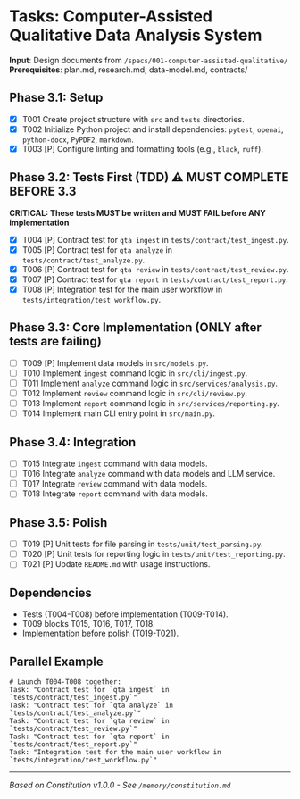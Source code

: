 # Tasks: Computer-Assisted Qualitative Data Analysis System

**Input**: Design documents from `/specs/001-computer-assisted-qualitative/`
**Prerequisites**: plan.md, research.md, data-model.md, contracts/

## Phase 3.1: Setup
- [X] T001 Create project structure with `src` and `tests` directories.
- [X] T002 Initialize Python project and install dependencies: `pytest`, `openai`, `python-docx`, `PyPDF2`, `markdown`.
- [X] T003 [P] Configure linting and formatting tools (e.g., `black`, `ruff`).

## Phase 3.2: Tests First (TDD) ⚠️ MUST COMPLETE BEFORE 3.3
**CRITICAL: These tests MUST be written and MUST FAIL before ANY implementation**
- [X] T004 [P] Contract test for `qta ingest` in `tests/contract/test_ingest.py`.
- [X] T005 [P] Contract test for `qta analyze` in `tests/contract/test_analyze.py`.
- [X] T006 [P] Contract test for `qta review` in `tests/contract/test_review.py`.
- [X] T007 [P] Contract test for `qta report` in `tests/contract/test_report.py`.
- [X] T008 [P] Integration test for the main user workflow in `tests/integration/test_workflow.py`.

## Phase 3.3: Core Implementation (ONLY after tests are failing)
- [ ] T009 [P] Implement data models in `src/models.py`.
- [ ] T010 Implement `ingest` command logic in `src/cli/ingest.py`.
- [ ] T011 Implement `analyze` command logic in `src/services/analysis.py`.
- [ ] T012 Implement `review` command logic in `src/cli/review.py`.
- [ ] T013 Implement `report` command logic in `src/services/reporting.py`.
- [ ] T014 Implement main CLI entry point in `src/main.py`.

## Phase 3.4: Integration
- [ ] T015 Integrate `ingest` command with data models.
- [ ] T016 Integrate `analyze` command with data models and LLM service.
- [ ] T017 Integrate `review` command with data models.
- [ ] T018 Integrate `report` command with data models.

## Phase 3.5: Polish
- [ ] T019 [P] Unit tests for file parsing in `tests/unit/test_parsing.py`.
- [ ] T020 [P] Unit tests for reporting logic in `tests/unit/test_reporting.py`.
- [ ] T021 [P] Update `README.md` with usage instructions.

## Dependencies
- Tests (T004-T008) before implementation (T009-T014).
- T009 blocks T015, T016, T017, T018.
- Implementation before polish (T019-T021).

## Parallel Example
```
# Launch T004-T008 together:
Task: "Contract test for `qta ingest` in `tests/contract/test_ingest.py`"
Task: "Contract test for `qta analyze` in `tests/contract/test_analyze.py`"
Task: "Contract test for `qta review` in `tests/contract/test_review.py`"
Task: "Contract test for `qta report` in `tests/contract/test_report.py`"
Task: "Integration test for the main user workflow in `tests/integration/test_workflow.py`"
```

---
*Based on Constitution v1.0.0 - See `/memory/constitution.md`*
